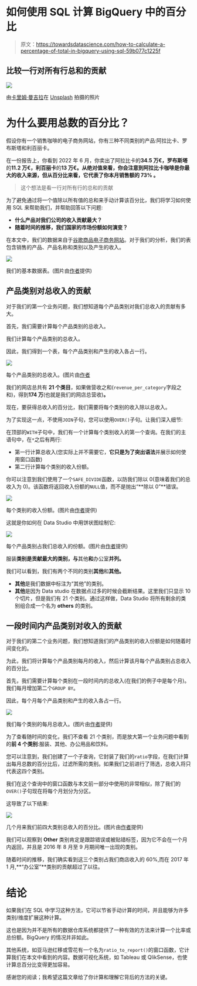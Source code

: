 # 如何使用 SQL 计算 BigQuery 中的百分比

> 原文：<https://towardsdatascience.com/how-to-calculate-a-percentage-of-total-in-bigquery-using-sql-59b077c1225f>

## 比较一行对所有行总和的贡献

![](img/d4d57813c1a5352a67ca129279de4542.png)

由[卡里姆·曼吉拉](https://unsplash.com/@karim_manjra?utm_source=medium&utm_medium=referral)在 [Unsplash](https://unsplash.com?utm_source=medium&utm_medium=referral) 拍摄的照片

# 为什么要用总数的百分比？

假设你有一个销售咖啡的电子商务网站，你有三种不同类别的产品:阿拉比卡、罗布斯塔和利百丽卡。

在一份报告上，你看到 2022 年 6 月，你卖出了阿拉比卡的**34.5 万€，罗布斯塔**的**11.2 万€，利百丽卡**的**13 万€。从绝对值来看，你会注意到阿拉比卡咖啡是你最大的收入来源，但从百分比来看，**它代表了你本月销售额的 73%** 。**

> 这个想法是看一行对所有行的总和的贡献

为了避免通过将一个值除以所有值的总和来手动计算该百分比，我们将学习如何使用 SQL 来帮助我们，并帮助回答以下问题:

*   **什么产品对我们公司的收入贡献最大？**
*   **随着时间的推移，我们国家的市场份额如何演变？**

在本文中，我们的数据来自于[谷歌商品电子商务网站](https://shop.googlemerchandisestore.com/)。对于我们的分析，我们的表包含销售的产品、产品名称和类别以及产生的收入。

![](img/fc9569d9c0865067b11aea98ed0f5d61.png)

我们的基本数据表。(图片由[作者](https://romaingranger.medium.com/)提供)

## 产品类别对总收入的贡献

对于我们的第一个业务问题，我们想知道每个产品类别对我们总收入的贡献有多大。

首先，我们需要计算每个产品类别的总收入。

我们计算每个产品类别的总收入。

因此，我们得到一个表，每个产品类别和产生的收入各占一行。

![](img/967cadb9f2925664f4c7b22167c79a12.png)

每个产品类别的总收入。(图片由[作者](https://romaingranger.medium.com/)

我们的网店总共有 **21 个类目**，如果做营收之和(`revenue_per_category`字段之和)，得到**174 万**(也就是我们的网店总营收)**。**

现在，要获得总收入的百分比，我们需要将每个类别的收入除以总收入。

为了实现这一点，不使用`JOIN`子句，您可以使用`OVER()`子句。让我们深入细节:

在顶部的`WITH`子句中，我们有一个计算每个类别收入的第一个查询。在我们的主语句中，在`*`之后有两行:

*   第一行计算总收入(您实际上并不需要它，**它只是为了突出语法**并展示如何使用窗口函数)
*   第二行计算每个类别的收入份额。

你可以注意到我们使用了一个`SAFE_DIVIDE`函数，以防我们除以 0(意味着我们的总收入为 0)。该函数将返回收入份额的`NULL`值，而不是抛出“**除以 0”**错误。

![](img/a31cc3ed4ed1853aaf956fc04f0ab969.png)

每个类别的收入份额。(图片由[作者](https://romaingranger.medium.com/)提供)

这就是你如何在 Data Studio 中用饼状图绘制它:

![](img/28d7d4ec7c5d76de123801482d08dfc9.png)

每个产品类别占我们总收入的份额。(图片由[作者](https://romaingranger.medium.com/)提供)

服装**类别是贡献最大的类别，与**其他**和**办公室**并列。**

我们可以看到，我们有两个不同的类别**其他**和**其他。**

*   **其他**是我们数据中标注为“其他”的类别。
*   **其他**是因为 Data studio 在数据点过多的时候会截断结果。这里我们只显示 10 个切片，但是我们有 21 个类别。通过这样做，Data Studio 将所有剩余的类别组合成一个名为 **others** 的类别。

## 一段时间内产品类别对收入的贡献

对于我们的第二个业务问题，我们想知道我们的产品类别的收入份额是如何随着时间变化的。

为此，我们将计算每个产品类别每月的收入，然后计算该月每个产品类别占总收入的百分比。

首先，我们需要计算每个类别在一段时间内的总收入(在我们的例子中是每个月)。我们每月增加第二个`GROUP BY`。

因此，每个月每个产品类别和产生的收入各占一行。

![](img/e8d7d95b1a25c2ff8b4a7ae1870b28e6.png)

我们每个类别的每月总收入。(图片由[作者](https://romaingranger.medium.com/)提供)

为了查看随时间的变化，我们不查看 21 个类别，而是放大第一个业务问题中看到的**前 4 个类别**:服装、其他、办公用品和饮料。

您可以注意到，我们创建了一个子查询，它封装了我们的`ratio`字段，在我们计算出每月总数的百分比后，过滤所需的类别。如果我们之前进行了筛选，总收入将只代表这四个类别。

我们在这个查询中的窗口函数与本文前一部分中使用的非常相似，除了我们的`OVER()`子句现在将每个月划分为分区。

这导致了以下结果:

![](img/333e1884ee7af2be409b65686f08ccda.png)

几个月来我们前四大类别总收入的百分比。(图片由[作者](https://romaingranger.medium.com/)提供)

我们可以观察到 **Other** 类别肯定是跟踪错误或被贴错标签，因为它不会在一个月内返回，并且是 2016 年 8 月至 9 月期间唯一出现的类别。

随着时间的推移，我们确实看到这三个类别占我们商店收入的 60%,而在 2017 年 1 月,**“办公室”**类别的贡献超过了以往。

# 结论

如果我们在 SQL 中学习这种方法，它可以节省手动计算的时间，并且能够为许多类别/维度扩展这种计算。

这也是因为并不是所有的数据仓库系统都提供了一种有效的方法来计算一个比率或总份额。BigQuery 的情况并非如此。

其他系统，如亚马逊红移或雪花有一个名为`ratio_to_report()`的窗口函数，它计算我们在本文中看到的内容。数据可视化系统，如 Tableau 或 QlikSense，也使计算总百分比变得更加容易。

感谢您的阅读；我希望这篇文章给了你计算和理解它背后的方法的关键。